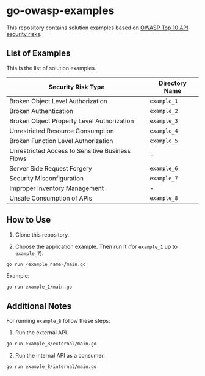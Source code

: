 # go-owasp-examples

This repository contains solution examples based on [OWASP Top 10 API security risks](https://owasp.org/API-Security/editions/2023/en/0x11-t10/).

## List of Examples

This is the list of solution examples.

| **Security Risk Type**                          | **Directory Name** |
| ----------------------------------------------- | ------------------ |
| Broken Object Level Authorization               | `example_1`        |
| Broken Authentication                           | `example_2`        |
| Broken Object Property Level Authorization      | `example_3`        |
| Unrestricted Resource Consumption               | `example_4`        |
| Broken Function Level Authorization             | `example_5`        |
| Unrestricted Access to Sensitive Business Flows | -                  |
| Server Side Request Forgery                     | `example_6`        |
| Security Misconfiguration                       | `example_7`        |
| Improper Inventory Management                   | -                  |
| Unsafe Consumption of APIs                      | `example_8`        |

## How to Use

1. Clone this repository.

2. Choose the application example. Then run it (for `example_1` up to `example_7`).

```sh
go run <example_name>/main.go
```

Example:

```sh
go run example_1/main.go
```

## Additional Notes

For running `example_8` follow these steps:

1. Run the external API.

```sh
go run example_8/external/main.go
```

2. Run the internal API as a consumer.

```sh
go run example_8/internal/main.go
```
